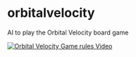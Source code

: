 # orbitalvelocity
AI to play the Orbital Velocity board game

[![Orbital Velocity Game rules Video](https://img.youtube.com/vi/meQ9zIHkdlk/0.jpg)](https://www.youtube.com/watch?v=meQ9zIHkdlk "Everything Is AWESOME")
